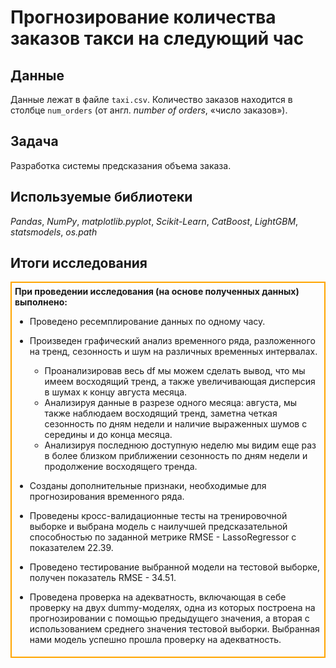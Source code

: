 # Прогнозирование количества заказов такси на следующий час

## Данные

Данные лежат в файле `taxi.csv`. Количество заказов находится в столбце `num_orders` (от англ. *number of orders*, «число заказов»).

## Задача

Разработка системы предсказания объема заказа.

## Используемые библиотеки
*Pandas*, *NumPy*, *matplotlib.pyplot*,  *Scikit-Learn*, *CatBoost*, *LightGBM*, *statsmodels*, *os.path*

## Итоги исследования
<div style="border:solid orange 2px; padding: 5px">

<div class="alert alert-info"> <b>При проведении исследования (на основе полученных данных) выполнено:</b></div>

- Проведено ресемплирование данных по одному часу.
- Произведен графический анализ временного ряда, разложенного на тренд, сезонность и шум на различных временных интервалах.
    - Проанализировав весь df мы можем сделать вывод, что мы имеем восходящий тренд, а также увеличивающая дисперсия в шумах к концу августа месяца.
    - Анализируя данные в разрезе одного месяца: августа, мы также наблюдаем восходящий тренд, заметна четкая сезонность по дням недели и наличие выраженных шумов с середины и до конца месяца.
    - Анализируя последнюю доступную неделю мы видим еще раз в более близком приближении сезонность по дням недели и продолжение восходящего тренда.

- Созданы дополнительные признаки, необходимые для прогнозирования временного ряда.
- Проведены кросс-валидационные тесты на тренировочной выборке и выбрана модель с наилучшей предсказательной способностью по заданной метрике RMSE - LassoRegressor с показателем 22.39.
- Проведено тестирование выбранной модели на тестовой выборке, получен показатель RMSE - 34.51.
- Проведена проверка на адекватность, включающая в себе проверку на двух dummy-моделях, одна из которых построена на прогнозировании с помощью предыдущего значения, а вторая с использованием среднего значения тестовой выборки. Выбранная нами модель успешно прошла проверку на адекватность.